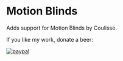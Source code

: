 # Motion Blinds

Adds support for Motion Blinds by Coulisse.

If you like my work, donate a beer:

[![paypal](https://www.paypalobjects.com/en_US/i/btn/btn_donateCC_LG.gif)](https://www.paypal.com/donate?hosted_button_id=SAMYHZT6UE2QC)
